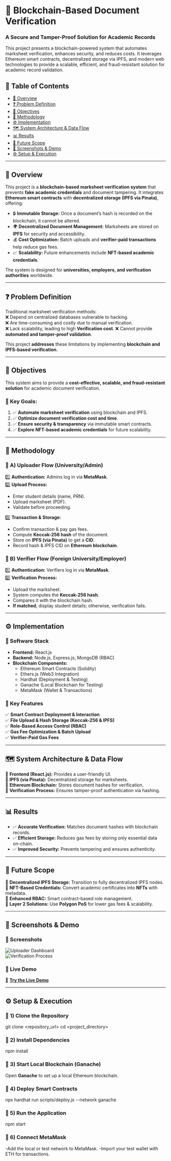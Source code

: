 # 📄 Blockchain-Based Document Verification  

### A Secure and Tamper-Proof Solution for Academic Records  

This project presents a blockchain-powered system that automates marksheet verification, enhances security, and reduces costs. It leverages Ethereum smart contracts, decentralized storage via IPFS, and modern web technologies to provide a scalable, efficient, and fraud-resistant solution for academic record validation.  

## 📑 Table of Contents  

- [🚀 Overview](#-overview)  
- [❓ Problem Definition](#-problem-definition)  
- [🎯 Objectives](#-objectives)  
- [📝 Methodology](#-methodology)  
- [⚙️ Implementation](#-implementation)  
- [🗺 System Architecture & Data Flow](#-system-architecture--data-flow)  
- [📊 Results](#-results)  
- [🔮 Future Scope](#-future-scope)  
- [📸 Screenshots & Demo](#-screenshots--demo)  
- [⚙️ Setup & Execution](#-setup--execution)  

---

## 🚀 Overview  

This project is a **blockchain-based marksheet verification system** that prevents **fake academic credentials** and document tampering. It integrates **Ethereum smart contracts** with **decentralized storage (IPFS via Pinata)**, offering:  

- 🔒 **Immutable Storage:** Once a document’s hash is recorded on the blockchain, it cannot be altered.  
- 🌍 **Decentralized Document Management:** Marksheets are stored on **IPFS** for security and accessibility.  
- 💰 **Cost Optimization:** Batch uploads and **verifier-paid transactions** help reduce gas fees.  
- 📈 **Scalability:** Future enhancements include **NFT-based academic credentials**.  

The system is designed for **universities, employers, and verification authorities** worldwide.  

---

## ❓ Problem Definition  

Traditional marksheet verification methods:  
❌ Depend on centralized databases vulnerable to hacking.  
❌ Are time-consuming and costly due to manual verification.  
❌ Lack scalability, leading to high **Verification cost**. 
❌ Cannot provide **automated and tamper-proof validation**.  

This project **addresses** these limitations by implementing **blockchain and IPFS-based verification**.  

---

## 🎯 Objectives  

This system aims to provide a **cost-effective, scalable, and fraud-resistant solution** for academic document verification.  

### 🔹 Key Goals:  
1. ✅ **Automate marksheet verification** using blockchain and IPFS.  
2. ✅ **Optimize document verification cost and time**.  
3. ✅ **Ensure security & transparency** via immutable smart contracts.  
4. ✅ **Explore NFT-based academic credentials** for future scalability.  

---

## 📝 Methodology  

### 🔹 A) Uploader Flow (University/Admin)  
1️⃣ **Authentication:** Admins log in via **MetaMask**.  
2️⃣ **Upload Process:**  
   - Enter student details (name, PRN).  
   - Upload marksheet (PDF).  
   - Validate before proceeding.
     
3️⃣ **Transaction & Storage:**  
   - Confirm transaction & pay gas fees.  
   - Compute **Keccak-256 hash** of the document.  
   - Store on **IPFS (via Pinata)** to get a **CID**.  
   - Record hash & IPFS CID on **Ethereum blockchain**.  

### 🔹 B) Verifier Flow (Foreign University/Employer)  
1️⃣ **Authentication:** Verifiers log in via **MetaMask**.  
2️⃣ **Verification Process:**  
   - Upload the marksheet.  
   - System computes the **Keccak-256 hash**.  
   - Compares it with the blockchain hash.  
   - **If matched**, display student details; otherwise, verification fails.  

---

## ⚙️ Implementation  

### 🔹 Software Stack  

- **Frontend:** React.js  
- **Backend:** Node.js, Express.js, MongoDB (RBAC)  
- **Blockchain Components:**  
  - Ethereum Smart Contracts (Solidity)  
  - Ethers.js (Web3 Integration)  
  - Hardhat (Deployment & Testing)  
  - Ganache (Local Blockchain for Testing)  
  - MetaMask (Wallet & Transactions)  

### 🔹 Key Features  

✅ **Smart Contract Deployment & Interaction**  
✅ **File Upload & Hash Storage (Keccak-256 & IPFS)**  
✅ **Role-Based Access Control (RBAC)**  
✅ **Gas Fee Optimization & Batch Upload**  
✅ **Verifier-Paid Gas Fees**  

---

## 🗺 System Architecture & Data Flow  

📌 **Frontend (React.js):** Provides a user-friendly UI.  
📌 **IPFS (via Pinata):** Decentralized storage for marksheets.  
📌 **Ethereum Blockchain:** Stores document hashes for verification.  
📌 **Verification Process:** Ensures tamper-proof authentication via hashing.  

---

## 📊 Results  

- ✅ **Accurate Verification:** Matches document hashes with blockchain records.  
- ✅ **Efficient Storage:** Reduces gas fees by storing only essential data on-chain.  
- ✅ **Improved Security:** Prevents tampering and ensures authenticity.  

---

## 🔮 Future Scope  

🔹 **Decentralized IPFS Storage:** Transition to fully decentralized IPFS nodes.  
🔹 **NFT-Based Credentials:** Convert academic certificates into **NFTs** with metadata.  
🔹 **Enhanced RBAC:** Smart contract-based role management.  
🔹 **Layer 2 Solutions:** Use **Polygon PoS** for lower gas fees & scalability.  

---

## 📸 Screenshots & Demo  

### 🔹 Screenshots  
![Uploader Dashboard](./screenshots/uploader_dashboard.png)  
![Verification Process](./screenshots/verification_process.png)  

### 🎥 Live Demo  
🔗 **[Try the Live Demo](https://blockchain-based-verification-frontend.vercel.app/)**  

---

## ⚙️ Setup & Execution  

### 🔹 1) Clone the Repository  
git clone <repository_url>
cd <project_directory>
### 🔹 2) Install Dependencies
npm install
### 🔹 3) Start Local Blockchain (Ganache)
Open **Ganache** to set up a local Ethereum blockchain.
### 🔹 4) Deploy Smart Contracts
npx hardhat run scripts/deploy.js --network ganache
### 🔹 5) Run the Application
npm start
### 🔹 6) Connect MetaMask
-Add the local or test network to MetaMask.
-Import your test wallet with ETH for transactions.


  
